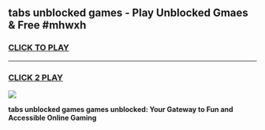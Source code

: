 
## tabs unblocked games - Play Unblocked Gmaes & Free #mhwxh
<h3>
<a href="https://news.freeplayer.one?title=tabs_unblocked_games&ref=03M">CLICK TO PLAY</a></h3>
<hr>

<h3>
<a href="https://news.freeplayer.one?title=tabs_unblocked_games&ref=03M">CLICK 2 PLAY</a>
  
</h3>

<a href="https://news.freeplayer.one?title=tabs_unblocked_games&ref=03M"><img src="https://clearcache.store/games.png"></a>


**tabs unblocked games games unblocked: Your Gateway to Fun and Accessible Online Gaming**
